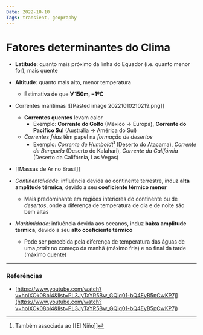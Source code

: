 ```yaml
---
Date: 2022-10-10
Tags: transient, geopraphy
---
```

# Fatores determinantes do Clima
- **Latitude**: quanto mais próximo da linha do Equador (i.e. quanto menor for), mais quente
- **Altitude**: quanto mais alto, menor temperatura
	- Estimativa de que $\mathbf{\forall \, 150m, -1ºC}$

- Correntes marítimas
![[Pasted image 20221010210219.png]]
	- **Correntes quentes** levam calor
		- Exemplo: **Corrente do Golfo** (México -> Europa), **Corrente do Pacífico Sul** (Austrália -> América do Sul)
	- *Correntes frias* têm papel na *formação de desertos*
		- Exemplo: *Corrente de Humboldt*[^1] (Deserto do Atacama), *Corrente de Benguela* (Deserto do Kalahari), *Corrente da Califórnia* (Deserto da Califórnia, Las Vegas)
- [[Massas de Ar no Brasil]]
- *Continentalidade*: influência devida ao continente terrestre, induz **alta amplitude térmica**, devido a seu **coeficiente térmico menor**
	- Mais predominante em regiões interiores do continente ou de *desertos*, onde a diferença de temperatura de dia e de noite são bem altas
- *Maritimidade*: influência devida aos oceanos, induz **baixa amplitude térmica**, devido a seu **alto coeficiente térmico**
	- Pode ser percebida pela diferença de temperatura das águas de uma *praia* no começo da manhã (máximo fria) e no final da tarde (máximo quente)

---
### Referências
- [https://www.youtube.com/watch?v=holXOk08bI4&list=PL3JyTaYR5Bw_GQIq01-bQ4EyB5pCwKP7j](https://www.youtube.com/watch?v=holXOk08bI4&list=PL3JyTaYR5Bw_GQIq01-bQ4EyB5pCwKP7j)

[^1]: Também associada ao [[El Niño]]